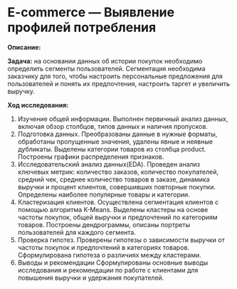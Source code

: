 # E-commerce — Выявление профилей потребления

**Описание:**

**Задача:** на основании данных об истории покупок необходимо определить сегменты пользователей. Сегментация необходима заказчику для того, чтобы настроить персональные предложения для пользователей и понять их предпочтения, настроить таргет и увеличить выручку.

**Ход исследования:**

1. Изучение общей информации. Выполнен первичный анализ данных, включая обзор столбцов, типов данных и наличия пропусков.
2. Подготовка данных. Преобразованы данные в нужные форматы, обработаны пропущенные значения, удалены явные и неявные дубликаты. Выделены категории товаров из столбца product. Построены графики распределения признаков.
3. Исследовательский анализ данных(EDA). Проведен анализ ключевых метрик: количество заказов, количество покупателей, средний чек, среднее количество товаров в заказе, динамика выручки и процент клиентов, совершивших повторные покупки. Определены наиболее популярные товары и категории.
4. Кластеризация клиентов. Осуществлена сегментация клиентов с помощью алгоритма K-Means. Выделены кластеры на основе частоты покупок, общей выручки и предпочтений по категориям товаров. Построены дендрограммы, описаны портреты пользователей для каждого сегмента.
5. Проверка гипотез. Проверены гипотезы о зависимости выручки от частоты покупок и предпочтений в категориях товаров. Сформулирована гипотеза о различиях между кластерами.
6. Выводы и рекомендации Сформулированы основные выводы исследования и рекомендации по работе с клиентами для повышения выручки и удержания покупателей.
